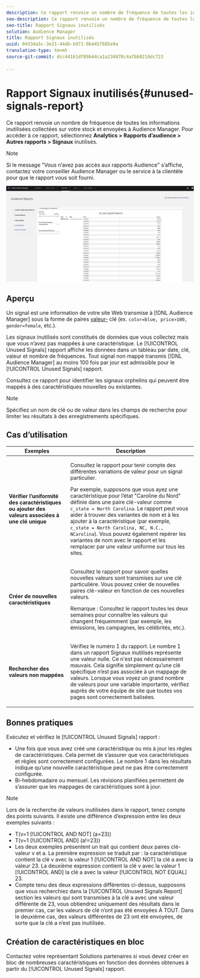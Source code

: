 ```yaml
---
description: Ce rapport renvoie un nombre de fréquence de toutes les informations inutilisées collectées sur votre stock et envoyées à Audience Manager.
seo-description: Ce rapport renvoie un nombre de fréquence de toutes les informations inutilisées collectées sur votre stock et envoyées à Audience Manager.
seo-title: Rapport Signaux inutilisés
solution: Audience Manager
title: Rapport Signaux inutilisés
uuid: 04334a5c-3e21-44db-b971-0b4457685e9a
translation-type: tm+mt
source-git-commit: dcc44161df89b44ca1a234070c4afbb0210dc723

---
```



# Rapport Signaux inutilisés{#unused-signals-report}

Ce rapport renvoie un nombre de fréquence de toutes les informations inutilisées collectées sur votre stock et envoyées à Audience Manager. Pour accéder à ce rapport, sélectionnez **Analytics > Rapports d’audience > Autres rapports > Signaux** inutilisés.

>[!NOTE]
>
>Si le message &quot;Vous n’avez pas accès aux rapports Audience&quot; s’affiche, contactez votre conseiller Audience Manager ou le service à la clientèle pour que le rapport vous soit fourni.

![Capture d&#39;écran du rapport Signaux inutilisés](/help/using/reporting/dynamic-reports/assets/unused-signals.png)

## Aperçu

Un signal est une information de votre site Web transmise à [!DNL Audience Manager] sous la forme de paires [valeur-](../../reference/key-value-pairs-explained.md) clé (ex. `color=blue, price>100, gender=female`, etc.).

Les signaux inutilisés sont constitués de données que vous collectez mais que vous n’avez pas mappées à une caractéristique. Le [!UICONTROL Unused Signals] rapport affiche les données dans un tableau par date, clé, valeur et nombre de fréquences. Tout signal non mappé transmis [!DNL Audience Manager] au moins 100 fois par jour est admissible pour le [!UICONTROL Unused Signals] rapport.

Consultez ce rapport pour identifier les signaux orphelins qui peuvent être mappés à des caractéristiques nouvelles ou existantes.

>[!NOTE]
>
>Spécifiez un nom de clé ou de valeur dans les champs de recherche pour limiter les résultats à des enregistrements spécifiques.

## Cas d’utilisation

<table id="table_E5EE0EC078E14EF4B197243488517A2D"> 
 <thead> 
  <tr> 
   <th colname="col1" class="entry"> Exemples </th> 
   <th colname="col2" class="entry"> Description </th> 
  </tr> 
 </thead>
 <tbody> 
  <tr> 
   <td colname="col1"> <p><b>Vérifier l’uniformité des caractéristiques ou ajouter des valeurs associées à une clé unique</b> </p> </td> 
   <td colname="col2"> <p>Consultez le rapport pour tenir compte des différentes variations de valeur pour un signal particulier. </p> <p>Par exemple, supposons que vous ayez une caractéristique pour l’état "Caroline du Nord" définie dans une paire clé-valeur comme <code> c_state = North Carolina</code>. Le rapport peut vous aider à trouver des variantes de nom et à les ajouter à la caractéristique (par exemple, <code> c_state = North Carolina, NC, N.C., NCarolina</code>). Vous pouvez également repérer les variantes de nom avec le rapport et les remplacer par une valeur uniforme sur tous les sites. </p> <p> </p> </td> 
  </tr> 
  <tr> 
   <td colname="col1"> <p><b>Créer de nouvelles caractéristiques</b> </p> </td> 
   <td colname="col2"> <p>Consultez le rapport pour savoir quelles nouvelles valeurs sont transmises sur une clé particulière. Vous pouvez créer de nouvelles paires clé-valeur en fonction de ces nouvelles valeurs. </p> <p> <p>Remarque :  Consultez le rapport toutes les deux semaines pour connaître les valeurs qui changent fréquemment (par exemple, les émissions, les campagnes, les célébrités, etc.). </p> </p> </td> 
  </tr> 
  <tr> 
   <td colname="col1"> <p><b>Rechercher des valeurs non mappées</b> </p> </td> 
   <td colname="col2"> <p>Vérifiez le numéro 1 du rapport. Le nombre 1 dans un rapport Signaux <span class="wintitle"></span> inutilisés représente une valeur nulle. Ce n'est pas nécessairement mauvais. Cela signifie simplement qu’une clé spécifique n’est pas associée à un mappage de valeurs. Lorsque vous voyez un grand nombre de valeurs pour une variable importante, vérifiez auprès de votre équipe de site que toutes vos pages sont correctement balisées. </p> </td> 
  </tr> 
 </tbody> 
</table>

## Bonnes pratiques

Exécutez et vérifiez le [!UICONTROL Unused Signals] rapport :

* Une fois que vous avez créé une caractéristique ou mis à jour les règles de caractéristiques. Cela permet de s’assurer que vos caractéristiques et règles sont correctement configurées. Le nombre 1 dans les résultats indique qu’une nouvelle caractéristique peut ne pas être correctement configurée.
* Bi-hebdomadaire ou mensuel. Les révisions planifiées permettent de s’assurer que les mappages de caractéristiques sont à jour.

>[!NOTE]
>
>Lors de la recherche de valeurs inutilisées dans le rapport, tenez compte des points suivants. Il existe une différence d’expression entre les deux exemples suivants :

* T(v=1 [!UICONTROL AND NOT] (a=23))
* T(v=1 [!UICONTROL AND] (a!=23))
* Les deux exemples présentent un trait qui contient deux paires clé-valeur v et a. La première expression se traduit par : la caractéristique contient la clé v avec la valeur 1 [!UICONTROL AND NOT] la clé a avec la valeur 23. La deuxième expression contient la clé v avec la valeur 1 [!UICONTROL AND] la clé a avec la valeur [!UICONTROL NOT EQUAL] 23.
* Compte tenu des deux expressions différentes ci-dessus, supposons que vous recherchiez dans la [!UICONTROL Unused Signals Report] section les valeurs qui sont transmises à la clé a avec une valeur différente de 23, vous obtiendrez uniquement des résultats dans le premier cas, car les valeurs de clé n’ont pas été envoyées À TOUT. Dans le deuxième cas, des valeurs différentes de 23 ont été envoyées, de sorte que la clé a n’est pas inutilisée.

## Création de caractéristiques en bloc

Contactez votre représentant Solutions partenaires si vous devez créer en bloc de nombreuses caractéristiques en fonction des données obtenues à partir du [!UICONTROL Unused Signals] rapport.
